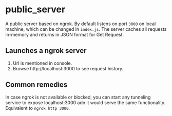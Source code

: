# public_server
A public server based on ngrok. By default listens on port `3000` on local machine, which can be changed in `index.js`. The server caches all requests in-memory and returns in JSON format for Get Request.

## Launches a ngrok server

1. Url is mentioned in console.
2. Browse http://localhost:3000 to see request history.


## Common remedies

In case ngrok is not available or blocked, you can start any tunneling service to expose localhost:3000 adn it would serve the same functionality. Equivalent to `ngrok http 3000`.
